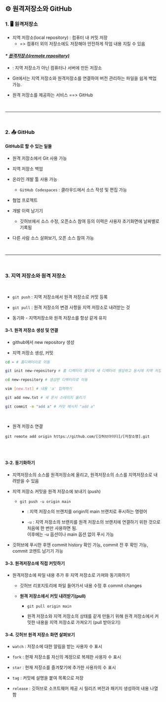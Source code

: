 ## ⚙ 원격저장소와 GitHub

### 1. 🖥 원격저장소

+ 지역 저장소(local repository) : 컴퓨터 내 커밋 저장
    + => 컴퓨터 외의 저장소에도 저장해야 안전하게 작업 내용 지킬 수 있음

#### *\* <u>원격저장소(remote repository)</u>*
+ : 지역 저장소가 아닌 컴퓨터나 서버에 만든 저장소
+ Git에서는 지역 저장소와 원격저장소를 연결하여 버전 관리하는 파일을 쉽게 백업 가능.

+ 원격 저장소를 제공하는 서비스 ==> GitHub

<br><hr><br>

### 2. 📤 GitHub

#### GitHub로 할 수 있는 일들

+ 원격 저장소에서 Git 사용 가능
+ 지역 저장소 백업
+ 온라인 개발 툴 사용 가능
    + `GitHub Codespaces` : 클라우드에서 소스 작성 및 편집 가능

+ 협업 프로젝트
+ 개발 이력 남기기
    + 깃허브에서 소스 수정, 오픈소스 참여 등의 이력은 사용자 초기화면에 날짜별로 기록됨
+ 다른 사람 소스 살펴보기, 오픈 소스 참여 가능


<br><hr><br>


### 3. 지역 저장소와 원격 저장소
<br>

+ `git push` : 지역 저장소에서 원격 저장소로 커밋 등록

+ `git pull` : 원격 저장소의 변경 사항을 지역 저장소로 내려받는 것

+ 동기화 - 지역저장소와 원격 저장소를 항상 같게 유지

#### 3-1. 원격 저장소 생성 및 연결

+ github에서 new repository 생성

+ 지역 저장소 생성, 커밋

```bash
cd ~ # 홈디렉터리로 이동

git init new-repository # 홈 디렉터리 폴더에 새 디렉터리 생성하고 동시에 지역 저장소로 지정

cd new-repository # 생성한 디렉터리로 이동

vim [new.txt] # 내용 'a' 입력하기

git add new.txt # 새 문서 스테이지 올리기

git commit -m "add a" # 커밋 메시지 "add a"
```
<br>

+ 원격 저장소 연결

`git remote add origin https://github.com/[깃허브아이디]/[저장소명].git`

<br><br>


#### 3-2. 동기화하기

+ 지역저장소의 소스를 원격저장소에 올리고, 원격저장소의 소스를 지역저장소로 내려받을 수 있음

+ 지역 저장소 커밋을 원격 저장소에 보내기 (push)
    + `git push -u origin main`

        + : 지역 저장소의 브랜치를 origin의 main 브랜치로 푸시하는 명령어

        + `-u` : 지역 저장소의 브랜치를 원격 저장소의 브랜치에 연결하기 위한 것으로 처음에 한 번만 사용하면 됨. <br> 이후에는 -u 옵션이나 main 옵션 없이 푸시 가능

+ 깃허브에 푸시한 후엔 commit history 확인 가능, commit 전 후 확인 가능, commit 코멘트 남기기 가능

#### 3-3. 원격저장소에 직접 커밋하기

+ 원격저장소에 파일 내용 추가 후 지역 저장소로 가져와 동기화하기

    + 깃허브 리포지토리에 파일 들어가서 내용 수정 후 commit changes

    + **원격 저장소에서 커밋 내려받기(pull)**
      + `git pull origin main`

      + 원격 저장소와 지역 저장소의 상태를 같게 만들기 위해 원격 저장소에서 커밋한 내용을 지역 저장소로 가져오기 (pull 받아오기)

#### 3-4. 깃허브 원격 저장소 화면 살펴보기

+ `watch` : 저장소에 대한 알림을 받는 사용자 수 표시

+ `fork` : 현재 저장소를 자신의 계정으로 복제한 사용자 수 표시

+ `star` : 현재 저장소를 즐겨찾기에 추가한 사용자의 수 표시

+ `tag` : 커밋에 설명을 붙여 목록으로 저장

+ `release` : 깃허브로 소프트웨어 제공 시 릴리즈 버전과 패키지 생성하여 내용 나열함

